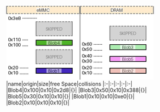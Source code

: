 ![memory map diagram](tests.test_docs_two_maps_cropped.png)
|name|origin|size|free Space|collisions
|:-|:-|:-|:-|:-|
|<span style='color:(59, 171, 16, 252)'>Blob4</span>|0x100|0x10|0x2d8|{}|
|<span style='color:(1, 203, 12, 49)'>Blob3</span>|0x50|0x10|0x388|{}|
|<span style='color:(245, 123, 243, 151)'>Blob5</span>|0x30|0x10|0x10|{}|
|<span style='color:(49, 19, 184, 199)'>Blob1</span>|0x10|0x10|0xe0|{}|
|<span style='color:(240, 188, 180, 210)'>Blob2</span>|0x10|0x10|0x10|{}|
